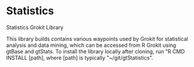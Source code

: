 Statistics
=======

Statistics Grokit Library

This library builds contains various waypoints used by Grokit for statistical analysis and data mining, which can be accessed from R Grokit using gtBase and gtStats.
To install the library locally after cloning, run "R CMD INSTALL [path], where [path] is typically "~/git/gtStatistics".